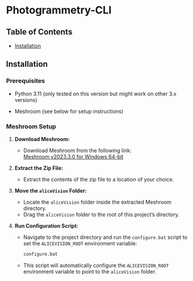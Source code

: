 # Photogrammetry-CLI

<!---
[![License](https://img.shields.io/badge/license-MIT-blue.svg)](LICENSE)
[![Python Version](https://img.shields.io/badge/python-3.11-blue.svg)](https://www.python.org/downloads/)
-->
## Table of Contents
<!---
- [Introduction](#introduction)
- [Features](#features)
-->
- [Installation](#installation)
<!---
- [Usage](#usage)
- [Configuration](#configuration)
- [Examples](#examples)
- [Testing](#testing)
- [Contributing](#contributing)
- [License](#license)
- [Contact](#contact)

## Introduction

Briefly describe the purpose of the project. Explain what problem it solves or what functionality it provides.

## Features

- List your key features here
- Highlight any unique aspects of your project
- Mention if the project is still in development or fully functional
-->
## Installation

### Prerequisites

- Python 3.11 (only tested on this version but might work on other 3.x versions)
<!---- Required Python packages (listed in `requirements.txt`)-->
- Meshroom (see below for setup instructions)
<!---
### Install via pip

```bash
pip install -r requirements.txt
```
-->
### Meshroom Setup

1. **Download Meshroom:**
   - Download Meshroom from the following link:  
     [Meshroom v2023.3.0 for Windows 64-bit](https://github.com/alicevision/Meshroom/releases/download/v2023.3.0/Meshroom-2023.3.0-win64.zip)

2. **Extract the Zip File:**
   - Extract the contents of the zip file to a location of your choice.

3. **Move the `aliceVision` Folder:**
   - Locate the `aliceVision` folder inside the extracted Meshroom directory.
   - Drag the `aliceVision` folder to the root of this project’s directory.

4. **Run Configuration Script:**
   - Navigate to the project directory and run the `configure.bat` script to set the `ALICEVISION_ROOT` environment variable:
     ```bash
     configure.bat
     ```
   - This script will automatically configure the `ALICEVISION_ROOT` environment variable to point to the `aliceVision` folder.
